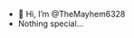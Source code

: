 - 👋 Hi, I’m @TheMayhem6328
- Nothing special...

<!---
TheMayhem6328/TheMayhem6328 is a ✨ special ✨ repository because its `README.md` (this file) appears on your GitHub profile.
You can click the Preview link to take a look at your changes.
--->
